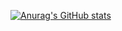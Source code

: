 [![Anurag's GitHub stats](https://github-readme-stats.vercel.app/api?username=MatheusBear)](https://github.com/anuraghazra/github-readme-stats)

<!--
**MatheusBear/MatheusBear** is a ✨ _special_ ✨ repository because its `README.md` (this file) appears on your GitHub profile.

Here are some ideas to get you started:

- 🔭 I’m currently working on ...
- 🌱 I’m currently learning ...
- 👯 I’m looking to collaborate on ...
- 🤔 I’m looking for help with ...
- 💬 Ask me about ...
- 📫 How to reach me: ...
- 😄 Pronouns: ...
- ⚡ Fun fact: ...
-->
